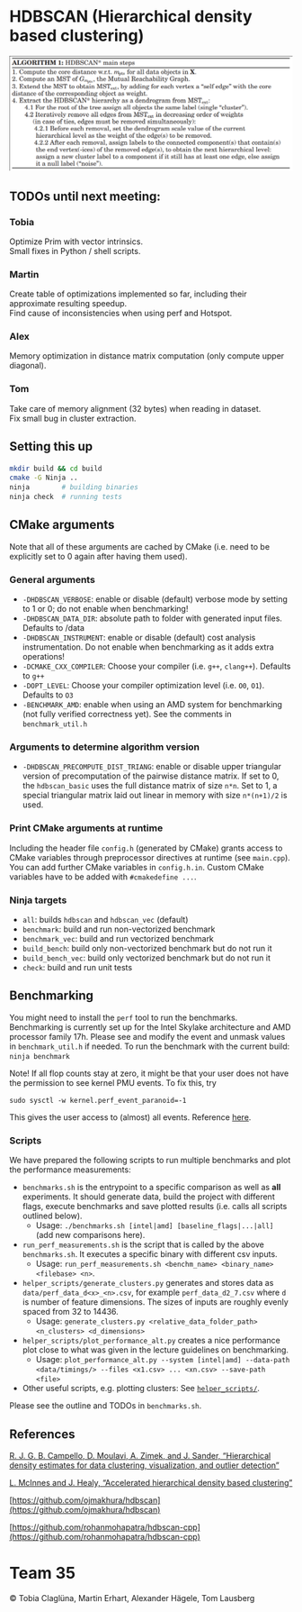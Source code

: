# HDBSCAN (Hierarchical density based clustering)

![main algo](doc/main-algo.png "Main algo outline")

## TODOs until next meeting:

### Tobia
Optimize Prim with vector intrinsics. \
Small fixes in Python / shell scripts.

### Martin
Create table of optimizations implemented so far, including their approximate resulting speedup. \
Find cause of inconsistencies when using perf and Hotspot.

### Alex
Memory optimization in distance matrix computation (only compute upper diagonal).

### Tom
Take care of memory alignment (32 bytes) when reading in dataset. \
Fix small bug in cluster extraction.

## Setting this up

```bash
mkdir build && cd build
cmake -G Ninja ..
ninja        # building binaries
ninja check  # running tests
```

## CMake arguments
Note that all of these arguments are cached by CMake (i.e. need to be explicitly set to 0 again after having them used).
### General arguments
* `-DHDBSCAN_VERBOSE`: enable or disable (default) verbose mode by setting to 1 or 0; do not enable when benchmarking!
* `-DHDBSCAN_DATA_DIR`: absolute path to folder with generated input files. Defaults to <project-dir>/data
* `-DHDBSCAN_INSTRUMENT`: enable or disable (default) cost analysis instrumentation. Do not enable when benchmarking as it adds extra operations!
* `-DCMAKE_CXX_COMPILER`: Choose your compiler (i.e. `g++`, `clang++`). Defaults to `g++`
* `-DOPT_LEVEL`: Choose your compiler optimization level (i.e. `O0`, `O1`). Defaults to `O3`
* `-BENCHMARK_AMD`: enable when using an AMD system for benchmarking (not fully verified correctness yet). See the comments in `benchmark_util.h`

### Arguments to determine algorithm version
* `-DHDBSCAN_PRECOMPUTE_DIST_TRIANG`: enable or disable upper triangular version of precomputation of the pairwise distance matrix. If set to 0, the `hdbscan_basic` uses the full distance matrix of size `n*n`. Set to 1, a special triangular matrix laid out linear in memory with size `n*(n+1)/2` is used.

### Print CMake arguments at runtime
Including the header file `config.h` (generated by CMake) grants access to CMake variables through preprocessor directives at runtime (see `main.cpp`).
You can add further CMake variables in `config.h.in`. Custom CMake variables have to be added with `#cmakedefine ...`.

### Ninja targets

* `all`: builds `hdbscan` and `hdbscan_vec` (default)
* `benchmark`: build and run non-vectorized benchmark
* `benchmark_vec`: build and run vectorized benchmark
* `build_bench`: build only non-vectorized benchmark but do not run it
* `build_bench_vec`: build only vectorized benchmark but do not run it
* `check`: build and run unit tests

## Benchmarking

You might need to install the `perf` tool to run the benchmarks.
Benchmarking is currently set up for the Intel Skylake architecture and AMD processor family 17h.
Please see and modify the event and unmask values in `benchmark_util.h` if needed. To run the benchmark with the current build: `ninja benchmark`

Note! If all flop counts stay at zero, it might be that your user does not have the permission to see kernel PMU events. To fix this, try
```
sudo sysctl -w kernel.perf_event_paranoid=-1
```
This gives the user access to (almost) all events.
Reference [here](https://www.kernel.org/doc/Documentation/sysctl/kernel.txt).

### Scripts
We have prepared the following scripts to run multiple benchmarks and plot the performance measurements:
  * `benchmarks.sh` is the entrypoint to a specific comparison as well as **all** experiments. It should generate data, build the project with different flags, execute benchmarks and save plotted results (i.e. calls all scripts outlined below).
    * Usage: `./benchmarks.sh [intel|amd] [baseline_flags|...|all]` (add new comparisons here).
  * ```run_perf_measurements.sh``` is the script that is called by the above `benchmarks.sh`. It executes a specific binary with different csv inputs.
    * Usage: `run_perf_measurements.sh <benchm_name> <binary_name> <filebase> <n>`. 
  * `helper_scripts/generate_clusters.py` generates and stores data as `data/perf_data_d<x>_<n>.csv`, for example `perf_data_d2_7.csv` where `d` is number of feature dimensions. The sizes of inputs are roughly evenly spaced from 32 to 14436.
    * Usage: `generate_clusters.py <relative_data_folder_path> <n_clusters> <d_dimensions>`
  * `helper_scripts/plot_performance_alt.py` creates a nice performance plot close to what was given in the lecture guidelines on benchmarking.
    * Usage: `plot_performance_alt.py --system [intel|amd] --data-path <data/timings/> --files <x1.csv> ... <xn.csv> --save-path <file>`
  * Other useful scripts, e.g. plotting clusters: See [`helper_scripts/`](helper_scripts).

Please see the outline and TODOs in `benchmarks.sh`.
## References

[R. J. G. B. Campello, D. Moulavi, A. Zimek, and J. Sander, “Hierarchical density estimates for data clustering, visualization, and outlier detection”](https://dl.acm.org/doi/pdf/10.1145/2733381)

[L. McInnes and J. Healy, “Accelerated hierarchical density based clustering”](https://arxiv.org/pdf/1705.07321.pdf)

[https://github.com/ojmakhura/hdbscan](https://github.com/ojmakhura/hdbscan)

[https://github.com/rohanmohapatra/hdbscan-cpp](https://github.com/rohanmohapatra/hdbscan-cpp)


# Team 35
© Tobia Claglüna, Martin Erhart, Alexander Hägele, Tom Lausberg
